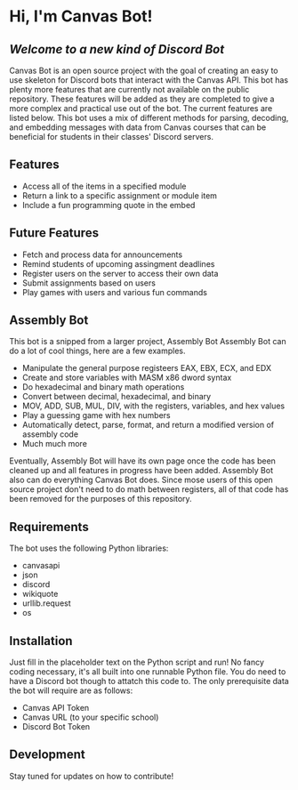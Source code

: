 # Hi, I'm Canvas Bot!
## _Welcome to a new kind of Discord Bot_

Canvas Bot is an open source project with the goal of creating an easy to use skeleton for Discord bots that interact with the Canvas API. This bot has plenty more features that are currently not available on the public repository. These features will be added as they are completed to give a more complex and practical use out of the bot. The current features are listed below. This bot uses a mix of different methods for parsing, decoding, and embedding messages with data from Canvas courses that can be beneficial for students in their classes' Discord servers.

## Features

- Access all of the items in a specified module
- Return a link to a specific assignment or module item
- Include a fun programming quote in the embed

## Future Features
- Fetch and process data for announcements
- Remind students of upcoming assingment deadlines
- Register users on the server to access their own data
- Submit assignments based on users
- Play games with users and various fun commands

## Assembly Bot
This bot is a snipped from a larger project, Assembly Bot
Assembly Bot can do a lot of cool things, here are a few examples.
- Manipulate the general purpose registeers EAX, EBX, ECX, and EDX
- Create and store variables with MASM x86 dword syntax
- Do hexadecimal and binary math operations
- Convert between decimal, hexadecimal, and binary
- MOV, ADD, SUB, MUL, DIV, with the registers, variables, and hex values
- Play a guessing game with hex numbers
- Automatically detect, parse, format, and return a modified version of assembly code
- Much much more

Eventually, Assembly Bot will have its own page once the code has been cleaned up and all features in progress have been added. Assembly Bot also can do everything Canvas Bot does. Since mose users of this open source project don't need to do math between registers, all of that code has been removed for the purposes of this repository.

## Requirements
The bot uses the following Python libraries:
- canvasapi
- json
- discord
- wikiquote
- urllib.request
- os

## Installation
Just fill in the placeholder text on the Python script and run!
No fancy coding necessary, it's all built into one runnable Python file.
You do need to have a Discord bot though to attatch this code to.
The only prerequisite data the bot will require are as follows:
- Canvas API Token
- Canvas URL (to your specific school)
- Discord Bot Token

## Development

Stay tuned for updates on how to contribute!


